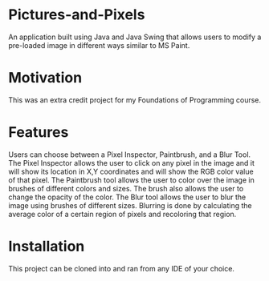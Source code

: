 # Pictures-and-Pixels
An application built using Java and Java Swing that allows users to modify a pre-loaded image in different ways similar to MS Paint. 

# Motivation
This was an extra credit project for my Foundations of Programming course.

# Features
Users can choose between a Pixel Inspector, Paintbrush, and a Blur Tool. 
  The Pixel Inspector allows the user to click on any pixel in the image and it will show its location in X,Y coordinates and will show the RGB color value of that pixel. 
  The Paintbrush tool allows the user to color over the image in brushes of different colors and sizes. The brush also allows the user to change the opacity of the color. 
  The Blur tool allows the user to blur the image using brushes of different sizes. Blurring is done by calculating the average color of a certain region of pixels and recoloring that region. 

# Installation
This project can be cloned into and ran from any IDE of your choice. 




